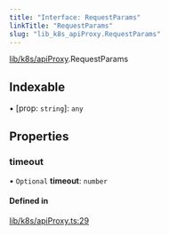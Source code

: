 ```yaml
---
title: "Interface: RequestParams"
linkTitle: "RequestParams"
slug: "lib_k8s_apiProxy.RequestParams"
---
```


[lib/k8s/apiProxy](../modules/lib_k8s_apiProxy.md).RequestParams

## Indexable

▪ [prop: `string`]: `any`

## Properties

### timeout

• `Optional` **timeout**: `number`

#### Defined in

[lib/k8s/apiProxy.ts:29](https://github.com/kinvolk/headlamp/blob/f70c8787/frontend/src/lib/k8s/apiProxy.ts#L29)
